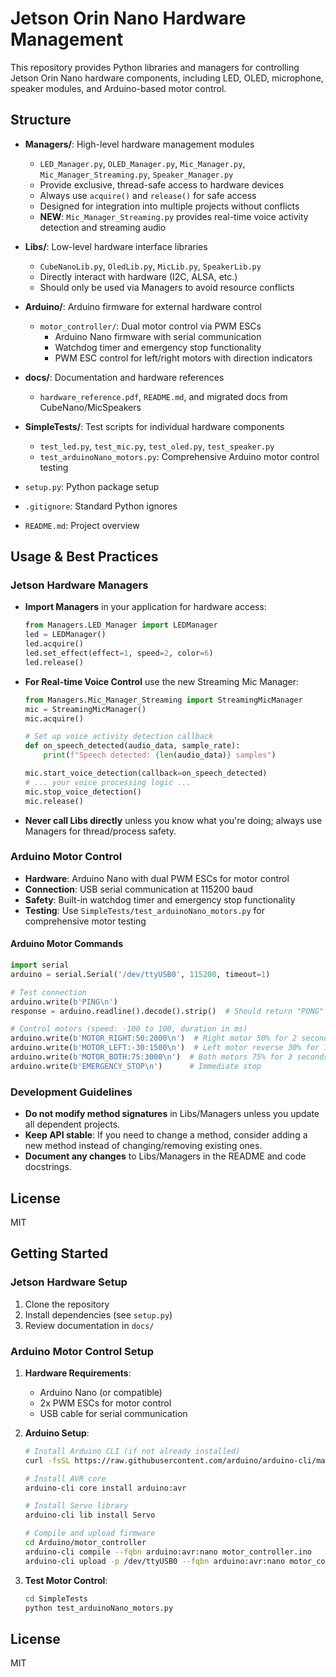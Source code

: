 
# Jetson Orin Nano Hardware Management

This repository provides Python libraries and managers for controlling Jetson Orin Nano hardware components, including LED, OLED, microphone, speaker modules, and Arduino-based motor control.


## Structure

- **Managers/**: High-level hardware management modules
	- `LED_Manager.py`, `OLED_Manager.py`, `Mic_Manager.py`, `Mic_Manager_Streaming.py`, `Speaker_Manager.py`
	- Provide exclusive, thread-safe access to hardware devices
	- Always use `acquire()` and `release()` for safe access
	- Designed for integration into multiple projects without conflicts
	- **NEW**: `Mic_Manager_Streaming.py` provides real-time voice activity detection and streaming audio

- **Libs/**: Low-level hardware interface libraries
	- `CubeNanoLib.py`, `OledLib.py`, `MicLib.py`, `SpeakerLib.py`
	- Directly interact with hardware (I2C, ALSA, etc.)
	- Should only be used via Managers to avoid resource conflicts

- **Arduino/**: Arduino firmware for external hardware control
	- `motor_controller/`: Dual motor control via PWM ESCs
		- Arduino Nano firmware with serial communication
		- Watchdog timer and emergency stop functionality
		- PWM ESC control for left/right motors with direction indicators

- **docs/**: Documentation and hardware references
	- `hardware_reference.pdf`, `README.md`, and migrated docs from CubeNano/MicSpeakers
- **SimpleTests/**: Test scripts for individual hardware components
	- `test_led.py`, `test_mic.py`, `test_oled.py`, `test_speaker.py`
	- `test_arduinoNano_motors.py`: Comprehensive Arduino motor control testing
- `setup.py`: Python package setup
- `.gitignore`: Standard Python ignores
- `README.md`: Project overview

## Usage & Best Practices

### Jetson Hardware Managers
- **Import Managers** in your application for hardware access:
	```python
	from Managers.LED_Manager import LEDManager
	led = LEDManager()
	led.acquire()
	led.set_effect(effect=1, speed=2, color=6)
	led.release()
	```
- **For Real-time Voice Control** use the new Streaming Mic Manager:
	```python
	from Managers.Mic_Manager_Streaming import StreamingMicManager
	mic = StreamingMicManager()
	mic.acquire()
	
	# Set up voice activity detection callback
	def on_speech_detected(audio_data, sample_rate):
		print(f"Speech detected: {len(audio_data)} samples")
	
	mic.start_voice_detection(callback=on_speech_detected)
	# ... your voice processing logic ...
	mic.stop_voice_detection()
	mic.release()
	```
- **Never call Libs directly** unless you know what you're doing; always use Managers for thread/process safety.

### Arduino Motor Control
- **Hardware**: Arduino Nano with dual PWM ESCs for motor control
- **Connection**: USB serial communication at 115200 baud
- **Safety**: Built-in watchdog timer and emergency stop functionality
- **Testing**: Use `SimpleTests/test_arduinoNano_motors.py` for comprehensive motor testing

#### Arduino Motor Commands
```python
import serial
arduino = serial.Serial('/dev/ttyUSB0', 115200, timeout=1)

# Test connection
arduino.write(b'PING\n')
response = arduino.readline().decode().strip()  # Should return "PONG"

# Control motors (speed: -100 to 100, duration in ms)
arduino.write(b'MOTOR_RIGHT:50:2000\n')  # Right motor 50% for 2 seconds
arduino.write(b'MOTOR_LEFT:-30:1500\n')  # Left motor reverse 30% for 1.5 seconds
arduino.write(b'MOTOR_BOTH:75:3000\n')  # Both motors 75% for 3 seconds
arduino.write(b'EMERGENCY_STOP\n')      # Immediate stop
```

### Development Guidelines
- **Do not modify method signatures** in Libs/Managers unless you update all dependent projects.
- **Keep API stable**: If you need to change a method, consider adding a new method instead of changing/removing existing ones.
- **Document any changes** to Libs/Managers in the README and code docstrings.

## License
MIT

## Getting Started

### Jetson Hardware Setup
1. Clone the repository
2. Install dependencies (see `setup.py`)
3. Review documentation in `docs/`

### Arduino Motor Control Setup
1. **Hardware Requirements**:
   - Arduino Nano (or compatible)
   - 2x PWM ESCs for motor control
   - USB cable for serial communication

2. **Arduino Setup**:
   ```bash
   # Install Arduino CLI (if not already installed)
   curl -fsSL https://raw.githubusercontent.com/arduino/arduino-cli/master/install.sh | sh
   
   # Install AVR core
   arduino-cli core install arduino:avr
   
   # Install Servo library
   arduino-cli lib install Servo
   
   # Compile and upload firmware
   cd Arduino/motor_controller
   arduino-cli compile --fqbn arduino:avr:nano motor_controller.ino
   arduino-cli upload -p /dev/ttyUSB0 --fqbn arduino:avr:nano motor_controller.ino
   ```

3. **Test Motor Control**:
   ```bash
   cd SimpleTests
   python test_arduinoNano_motors.py
   ```

## License

MIT
